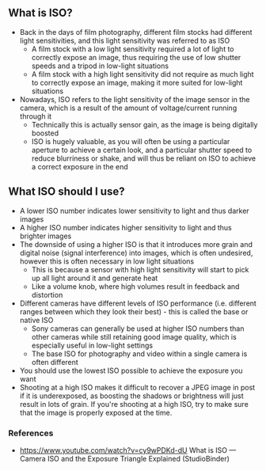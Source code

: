 ## What is ISO?

- Back in the days of film photography, different film stocks had different light sensitivities, and this light sensitivity was referred to as ISO
	- A film stock with a low light sensitivity required a lot of light to correctly expose an image,  thus requiring the use of low shutter speeds and a tripod in low-light situations
	- A film stock with a high light sensitivity did not require as much light to correctly expose an image, making it more suited for low-light situations
- Nowadays, ISO refers to the light sensitivity of the image sensor in the camera, which is a result of the amount of voltage/current running through it
	- Technically this is actually sensor gain, as the image is being digitally boosted
	- ISO is hugely valuable, as you will often be using a particular aperture to achieve a certain look, and a particular shutter speed to reduce blurriness or shake, and will thus be reliant on ISO to achieve a correct exposure in the end


## What ISO should I use?

- A lower ISO number indicates lower sensitivity to light and thus darker images
- A higher ISO number indicates higher sensitivity to light and thus brighter images
- The downside of using a higher ISO is that it introduces more grain and digital noise (signal interference) into images, which is often undesired, however this is often necessary in low light situations
	- This is because a sensor with high light sensitivity will start to pick up all light around it and generate heat
	- Like a volume knob, where high volumes result in feedback and distortion
- Different cameras have different levels of ISO performance (i.e. different ranges between which they look their best) - this is called the base or native ISO
	- Sony cameras can generally be used at higher ISO numbers than other cameras while still retaining good image quality, which is especially useful in low-light settings
	- The base ISO for photography and video within a single camera is often different
- You should use the lowest ISO possible to achieve the exposure you want
- Shooting at a high ISO makes it difficult to recover a JPEG image in post if it is underexposed, as boosting the shadows or brightness will just result in lots of grain. If you're shooting at a high ISO, try to make sure that the image is properly exposed at the time.


### References

- https://www.youtube.com/watch?v=cy9wPDKd-dU What is ISO — Camera ISO and the Exposure Triangle Explained (StudioBinder)
